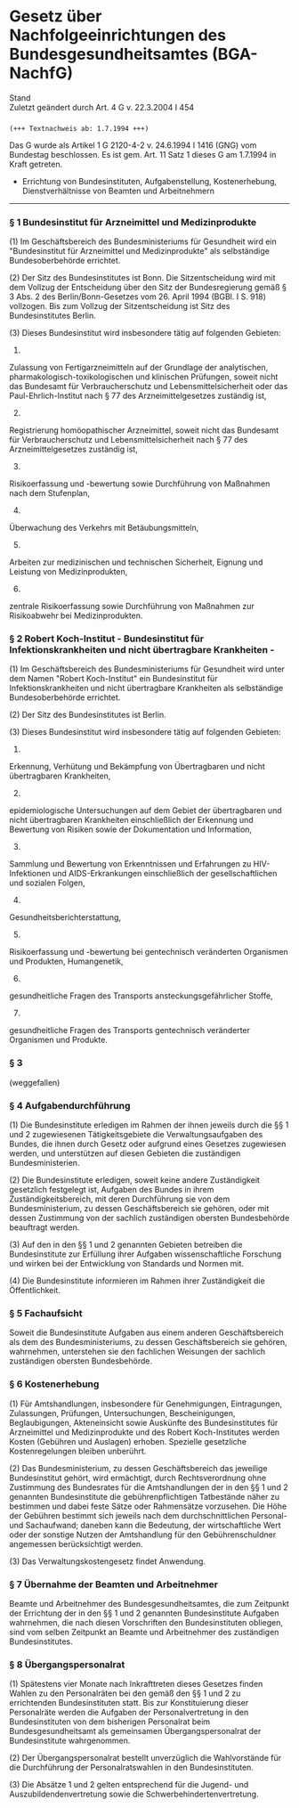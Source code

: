 Gesetz über Nachfolgeeinrichtungen des Bundesgesundheitsamtes (BGA-NachfG)
==========================================================================

Stand  
Zuletzt geändert durch Art. 4 G v. 22.3.2004 I 454

### 

```
(+++ Textnachweis ab: 1.7.1994 +++)
```

Das G wurde als Artikel 1 G 2120-4-2 v. 24.6.1994 I 1416 (GNG) vom Bundestag beschlossen. Es ist gem. Art. 11 Satz 1 dieses G am 1.7.1994 in Kraft getreten.

- Errichtung von Bundesinstituten, Aufgabenstellung, Kostenerhebung, Dienstverhältnisse von Beamten und Arbeitnehmern
---------------------------------------------------------------------------------------------------------------------

### 

### § 1 Bundesinstitut für Arzneimittel und Medizinprodukte

(1) Im Geschäftsbereich des Bundesministeriums für Gesundheit wird ein "Bundesinstitut für Arzneimittel und Medizinprodukte" als selbständige Bundesoberbehörde errichtet.

(2) Der Sitz des Bundesinstitutes ist Bonn. Die Sitzentscheidung wird mit dem Vollzug der Entscheidung über den Sitz der Bundesregierung gemäß § 3 Abs. 2 des Berlin/Bonn-Gesetzes vom 26. April 1994 (BGBl. I S. 918) vollzogen. Bis zum Vollzug der Sitzentscheidung ist Sitz des Bundesinstitutes Berlin.

(3) Dieses Bundesinstitut wird insbesondere tätig auf folgenden Gebieten:

1.  
Zulassung von Fertigarzneimitteln auf der Grundlage der analytischen, pharmakologisch-toxikologischen und klinischen Prüfungen, soweit nicht das Bundesamt für Verbraucherschutz und Lebensmittelsicherheit oder das Paul-Ehrlich-Institut nach § 77 des Arzneimittelgesetzes zuständig ist,

2.  
Registrierung homöopathischer Arzneimittel, soweit nicht das Bundesamt für Verbraucherschutz und Lebensmittelsicherheit nach § 77 des Arzneimittelgesetzes zuständig ist,

3.  
Risikoerfassung und -bewertung sowie Durchführung von Maßnahmen nach dem Stufenplan,

4.  
Überwachung des Verkehrs mit Betäubungsmitteln,

5.  
Arbeiten zur medizinischen und technischen Sicherheit, Eignung und Leistung von Medizinprodukten,

6.  
zentrale Risikoerfassung sowie Durchführung von Maßnahmen zur Risikoabwehr bei Medizinprodukten.

### § 2 Robert Koch-Institut - Bundesinstitut für Infektionskrankheiten und nicht übertragbare Krankheiten -

(1) Im Geschäftsbereich des Bundesministeriums für Gesundheit wird unter dem Namen "Robert Koch-Institut" ein Bundesinstitut für Infektionskrankheiten und nicht übertragbare Krankheiten als selbständige Bundesoberbehörde errichtet.

(2) Der Sitz des Bundesinstitutes ist Berlin.

(3) Dieses Bundesinstitut wird insbesondere tätig auf folgenden Gebieten:

1.  
Erkennung, Verhütung und Bekämpfung von Übertragbaren und nicht übertragbaren Krankheiten,

2.  
epidemiologische Untersuchungen auf dem Gebiet der übertragbaren und nicht übertragbaren Krankheiten einschließlich der Erkennung und Bewertung von Risiken sowie der Dokumentation und Information,

3.  
Sammlung und Bewertung von Erkenntnissen und Erfahrungen zu HIV-Infektionen und AIDS-Erkrankungen einschließlich der gesellschaftlichen und sozialen Folgen,

4.  
Gesundheitsberichterstattung,

5.  
Risikoerfassung und -bewertung bei gentechnisch veränderten Organismen und Produkten, Humangenetik,

6.  
gesundheitliche Fragen des Transports ansteckungsgefährlicher Stoffe,

7.  
gesundheitliche Fragen des Transports gentechnisch veränderter Organismen und Produkte.

### § 3

(weggefallen)

### § 4 Aufgabendurchführung

(1) Die Bundesinstitute erledigen im Rahmen der ihnen jeweils durch die §§ 1 und 2 zugewiesenen Tätigkeitsgebiete die Verwaltungsaufgaben des Bundes, die ihnen durch Gesetz oder aufgrund eines Gesetzes zugewiesen werden, und unterstützen auf diesen Gebieten die zuständigen Bundesministerien.

(2) Die Bundesinstitute erledigen, soweit keine andere Zuständigkeit gesetzlich festgelegt ist, Aufgaben des Bundes in ihrem Zuständigkeitsbereich, mit deren Durchführung sie von dem Bundesministerium, zu dessen Geschäftsbereich sie gehören, oder mit dessen Zustimmung von der sachlich zuständigen obersten Bundesbehörde beauftragt werden.

(3) Auf den in den §§ 1 und 2 genannten Gebieten betreiben die Bundesinstitute zur Erfüllung ihrer Aufgaben wissenschaftliche Forschung und wirken bei der Entwicklung von Standards und Normen mit.

(4) Die Bundesinstitute informieren im Rahmen ihrer Zuständigkeit die Öffentlichkeit.

### § 5 Fachaufsicht

Soweit die Bundesinstitute Aufgaben aus einem anderen Geschäftsbereich als dem des Bundesministeriums, zu dessen Geschäftsbereich sie gehören, wahrnehmen, unterstehen sie den fachlichen Weisungen der sachlich zuständigen obersten Bundesbehörde.

### § 6 Kostenerhebung

(1) Für Amtshandlungen, insbesondere für Genehmigungen, Eintragungen, Zulassungen, Prüfungen, Untersuchungen, Bescheinigungen, Beglaubigungen, Akteneinsicht sowie Auskünfte des Bundesinstitutes für Arzneimittel und Medizinprodukte und des Robert Koch-Institutes werden Kosten (Gebühren und Auslagen) erhoben. Spezielle gesetzliche Kostenregelungen bleiben unberührt.

(2) Das Bundesministerium, zu dessen Geschäftsbereich das jeweilige Bundesinstitut gehört, wird ermächtigt, durch Rechtsverordnung ohne Zustimmung des Bundesrates für die Amtshandlungen der in den §§ 1 und 2 genannten Bundesinstitute die gebührenpflichtigen Tatbestände näher zu bestimmen und dabei feste Sätze oder Rahmensätze vorzusehen. Die Höhe der Gebühren bestimmt sich jeweils nach dem durchschnittlichen Personal- und Sachaufwand; daneben kann die Bedeutung, der wirtschaftliche Wert oder der sonstige Nutzen der Amtshandlung für den Gebührenschuldner angemessen berücksichtigt werden.

(3) Das Verwaltungskostengesetz findet Anwendung.

### § 7 Übernahme der Beamten und Arbeitnehmer

Beamte und Arbeitnehmer des Bundesgesundheitsamtes, die zum Zeitpunkt der Errichtung der in den §§ 1 und 2 genannten Bundesinstitute Aufgaben wahrnehmen, die nach diesen Vorschriften den Bundesinstituten obliegen, sind vom selben Zeitpunkt an Beamte und Arbeitnehmer des zuständigen Bundesinstitutes.

### § 8 Übergangspersonalrat

(1) Spätestens vier Monate nach Inkrafttreten dieses Gesetzes finden Wahlen zu den Personalräten bei den gemäß den §§ 1 und 2 zu errichtenden Bundesinstituten statt. Bis zur Konstituierung dieser Personalräte werden die Aufgaben der Personalvertretung in den Bundesinstituten von dem bisherigen Personalrat beim Bundesgesundheitsamt als gemeinsamen Übergangspersonalrat der Bundesinstitute wahrgenommen.

(2) Der Übergangspersonalrat bestellt unverzüglich die Wahlvorstände für die Durchführung der Personalratswahlen in den Bundesinstituten.

(3) Die Absätze 1 und 2 gelten entsprechend für die Jugend- und Auszubildendenvertretung sowie die Schwerbehindertenvertretung.
